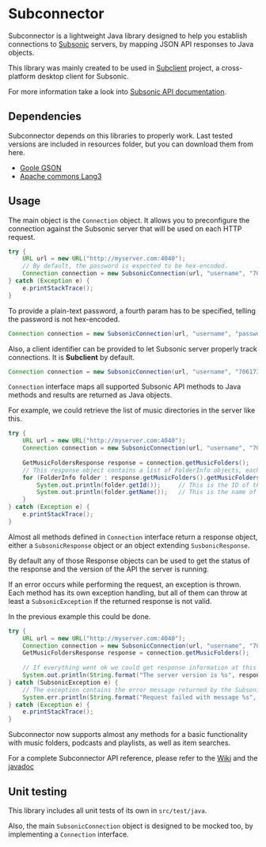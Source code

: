 Subconnector
======================

Subconnector is a lightweight Java library designed to help you establish connections to [Subsonic](http://www.subsonic.org/pages/index.jsp) servers, by mapping JSON API responses to Java objects.

This library was mainly created to be used in [Subclient](http://www.subclient.net) project, a cross-platform desktop client for Subsonic.

For more information take a look into [Subsonic API documentation](http://www.subsonic.org/pages/api.jsp).

Dependencies
----------------------

Subconnector depends on this libraries to properly work. Last tested versions are included in resources folder, but you can download them from here.

- [Goole GSON](https://code.google.com/p/google-gson/downloads/list)
- [Apache commons Lang3](http://commons.apache.org/proper/commons-lang/download_lang.cgi)

Usage
----------------------

The main object is the `Connection` object. It allows you to preconfigure the connection against the Subsonic server that will be used on each HTTP request.

```java
try {
    URL url = new URL("http://myserver.com:4040");
    // By default, the password is expected to be hex-encoded.
    Connection connection = new SubsonicConnection(url, "username", "70617373776F7264");
} catch (Exception e) {
    e.printStackTrace();
}
```

To provide a plain-text password, a fourth param has to be specified, telling the password is not hex-encoded.

```java
Connection connection = new SubsonicConnection(url, "username", "password", true);
```

Also, a client identifier can be provided to let Subsonic server properly track connections. It is **Subclient** by default.

```java
Connection connection = new SubsonicConnection(url, "username", "70617373776F7264", "MyAppName");
```

`Connection` interface maps all supported Subsonic API methods to Java methods and results are returned as Java objects.

For example, we could retrieve the list of music directories in the server like this.

```java
try {
    URL url = new URL("http://myserver.com:4040");
    Connection connection = new SubsonicConnection(url, "username", "70617373776F7264");
    
    GetMusicFoldersResponse response = connection.getMusicFolders();
    // This response object contains a list of FolderInfo objects, each one of them wraps the name and the ID of one of the folders
    for (FolderInfo folder : response.getMusicFolders().getMusicFoldersArray()) {
        System.out.println(folder.getId());     // This is the ID of the folder
        System.out.println(folder.getName());   // This is the name of the folder
    }
} catch (Exception e) {
    e.printStackTrace();
}
```

Almost all methods defined in `Connection` interface return a response object, either a `SubsonicResponse` object or an object extending `SusbonicResponse`.

By default any of those Response objects can be used to get the status of the response and the version of the API the server is running.

If an error occurs while performing the request, an exception is thrown. Each method has its own exception handling, but all of them can throw at least a `SubsonicException` if the returned response is not valid.

In the previous example this could be done.

```java
try {
    URL url = new URL("http://myserver.com:4040");
    Connection connection = new SubsonicConnection(url, "username", "70617373776F7264");        
    GetMusicFoldersResponse response = connection.getMusicFolders();
    
    // If everything went ok we could get response information at this point.
    System.out.println(String.format("The server version is %s", response.getVersion()));
} catch (SubsonicException e) {
    // The exception contains the error message returned by the Subsonic server
    System.err.println(String.format("Request failed with message %s", e.getMessage()));
} catch (Exception e) {
    e.printStackTrace();
}
```

Subconnector now supports almost any methods for a basic functionality with music folders, podcasts and playlists, as well as item searches.

For a complete Subconnector API reference, please refer to the [Wiki](https://github.com/acelaya/subclient-subconnector/wiki) and the [javadoc](http://www.subclient.net/subconnector-javadoc)

Unit testing
----------------------

This library includes all unit tests of its own in `src/test/java`.

Also, the main `SubsonicConnection` object is designed to be mocked too, by implementing a `Connection` interface.

